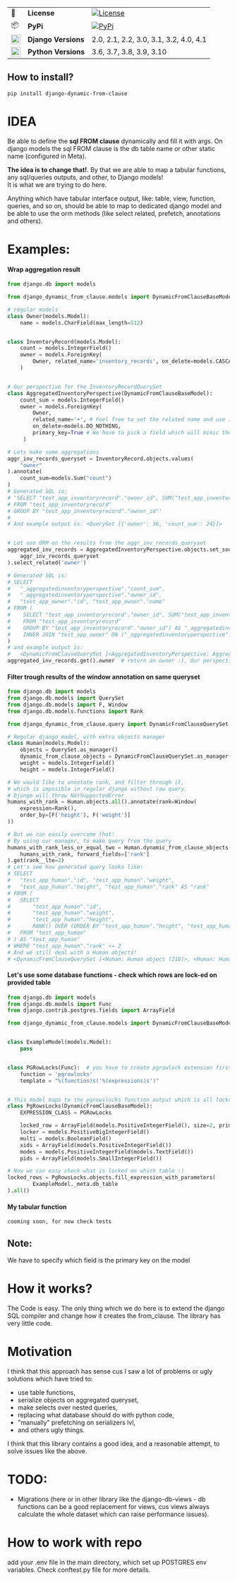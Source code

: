 |  |  |                                                                                                                             |
|--------------------|---------------------|-----------------------------------------------------------------------------------------------------------------------------|
| :memo: | **License** | [![License](https://img.shields.io/:license-mit-blue.svg)](http://doge.mit-license.org)                                     |
| :package: | **PyPi** | [![PyPi](https://badge.fury.io/py/django-dynamic-from-clause.svg)](https://pypi.org/project/django-dynamic-from-clause/)    |
| <img src="https://cdn.iconscout.com/icon/free/png-256/django-1-282754.png" width="22px" height="22px" align="center" /> | **Django Versions** | 2.0, 2.1, 2.2, 3.0, 3.1, 3.2, 4.0, 4.1                                                                                      |
| <img src="http://www.iconarchive.com/download/i73027/cornmanthe3rd/plex/Other-python.ico" width="22px" height="22px" align="center" /> | **Python Versions** | 3.6, 3.7, 3.8, 3.9, 3.10                                                                                                    |

## How to install?

    pip install django-dynamic-from-clause

# **IDEA**
Be able to define the **sql FROM clause** dynamically and fill it with args. 
On django models the sql FROM clause is the db table name or other static name (configured in Meta).

**The idea is to change that!**. By that we are able to map a tabular functions, any sql/queries outputs, and other, to Django models!   
It is what we are trying to do here. 

Anything which have tabular interface output, like: table, view, function, queries, and so on, should be able to map to dedicated django model and be able to use the orm methods  (like select related, prefetch, annotations and others). 

# Examples:
#### Wrap aggregation result
```python
from django.db import models

from django_dynamic_from_clause.models import DynamicFromClauseBaseModel

# regular models
class Owner(models.Model):
    name = models.CharField(max_length=512)


class InventoryRecord(models.Model):
    count = models.IntegerField()
    owner = models.ForeignKey(
        Owner, related_name='inventory_records', on_delete=models.CASCADE
    )


# Our perspective for the InventoryRecordQuerySet
class AggregatedInventoryPerspective(DynamicFromClauseBaseModel):
    count_sum = models.IntegerField()
    owner = models.ForeignKey(
        Owner,
        related_name='+', # Feel free to set the related name and use it. It will work without problems. 
        on_delete=models.DO_NOTHING,
        primary_key=True # We have to pick a field which will mimic the primary key
     )

# Lets make some aggregations
aggr_inv_records_queryset = InventoryRecord.objects.values(
    "owner"
).annotate(
    count_sum=models.Sum("count")
)
# Generated SQL is: 
# 'SELECT "test_app_inventoryrecord"."owner_id", SUM("test_app_inventoryrecord"."count") AS "count_sum" 
# FROM "test_app_inventoryrecord" 
# GROUP BY "test_app_inventoryrecord"."owner_id"'
#
# And example output is: <QuerySet [{'owner': 36, 'count_sum': 24}]>


# Let use ORM on the results from the aggr_inv_records_queryset
aggregated_inv_records = AggregatedInventoryPerspective.objects.set_source_from_queryset(
    aggr_inv_records_queryset
).select_related('owner')

# Generated SQL is:
# SELECT 
#   "_aggregatedinventoryperspective"."count_sum", 
#   "_aggregatedinventoryperspective"."owner_id",
#   "test_app_owner"."id", "test_app_owner"."name" 
# FROM (
#    SELECT "test_app_inventoryrecord"."owner_id", SUM("test_app_inventoryrecord"."count") AS "count_sum" 
#    FROM "test_app_inventoryrecord" 
#    GROUP BY "test_app_inventoryrecord"."owner_id") AS "_aggregatedinventoryperspective" 
#    INNER JOIN "test_app_owner" ON ("_aggregatedinventoryperspective"."owner_id" = "test_app_owner"."id"
)
# and example output is: 
#   <DynamicFromClauseQuerySet [<AggregatedInventoryPerspective: AggregatedInventoryPerspective object (36)>]>
aggregated_inv_records.get().owner  # return an owner :), Our perspective can be prefetched from the Owner model as well.

```

#### Filter trough results of the window annotation on same queryset
```python
from django.db import models
from django.db.models import QuerySet
from django.db.models import F, Window
from django.db.models.functions import Rank

from django_dynamic_from_clause.query import DynamicFromClauseQuerySet

# Regular django model, with extra objects manager 
class Human(models.Model):
    objects = QuerySet.as_manager()
    dynamic_from_clause_objects = DynamicFromClauseQuerySet.as_manager()
    weight = models.IntegerField()
    height = models.IntegerField()

# We would like to annotate rank, and filter through it, 
# which is imposible in regular django without raw query. 
# Django will throw NotSupportedError
humans_with_rank = Human.objects.all().annotate(rank=Window(
    expression=Rank(),
    order_by=[F('height'), F('weight')]
))

# But we can easily overcome that!
# By using our manager, to make query from the query
humans_with_rank_less_or_equal_two = Human.dynamic_from_clause_objects.set_source_from_queryset(
    humans_with_rank, forward_fields=['rank']
).get(rank__lte=2)
# Let's see how generated query looks like:
# SELECT 
#   "test_app_human"."id", "test_app_human"."weight",
#   "test_app_human"."height", "test_app_human"."rank" AS "rank" 
# FROM (
#   SELECT 
#       "test_app_human"."id",
#       "test_app_human"."weight", 
#       "test_app_human"."height",
#       RANK() OVER (ORDER BY "test_app_human"."height", "test_app_human"."weight") AS "rank" 
#   FROM "test_app_human"
# ) AS "test_app_human" 
# WHERE "test_app_human"."rank" <= 2
# And we still deal with a Human objects!
# <DynamicFromClauseQuerySet [<Human: Human object (218)>, <Human: Human object (216)>]>
```

#### Let's use some database functions - check which rows are lock-ed on provided table
```python
from django.db import models
from django.db.models import Func
from django.contrib.postgres.fields import ArrayField

from django_dynamic_from_clause.models import DynamicFromClauseBaseModel


class ExampleModel(models.Model):
    pass


class PGRowLocks(Func):  # you have to create pgrowlock extension first
    function = 'pgrowlocks'
    template = "%(function)s('%(expressions)s')"


# This model maps to the pgrowslocks function output which is all locks on provided table
class PgRowsLocks(DynamicFromClauseBaseModel):
    EXPRESSION_CLASS = PGRowLocks 

    locked_row = ArrayField(models.PositiveIntegerField(), size=2, primary_key=True)
    locker = models.PositiveBigIntegerField()
    multi = models.BooleanField()
    xids = ArrayField(models.PositiveIntegerField())
    modes = models.PositiveIntegerField(models.TextField())
    pids = ArrayField(models.SmallIntegerField())

# Now we can easy check what is locked on which table :)
locked_rows = PgRowsLocks.objects.fill_expression_with_parameters(
        ExampleModel._meta.db_table
).all()    
```
#### My tabular function
`
cooming soon, for now check tests
`

## Note:
We have to specify which field is the primary key on the model 

# How it works?

The Code is easy. The only thing which we do here is to extend the django SQL compiler and change how it creates the from_clause. The library has very little code.

# Motivation

I think that this approach has sense cus I saw a lot of problems or ugly solutions which have tried to:   
* use table functions,  
* serialize objects on aggregated queryset,  
* make selects over nested queries,  
* replacing what database should do with python code,   
* "manually" prefetching on serializers lvl, 
* and others ugly things.

I think that this library contains a good idea, and a reasonable attempt, to solve issues like the above.

# TODO:
- Migrations (here or in other library like the django-db-views - db functions can be a good replacement for views, cus views always calculate the whole dataset which can raise performance issues). 

# How to work with repo
add your .env file in the main directory, which set up POSTGRES env variables. Check conftest.py file for more details.
